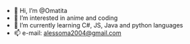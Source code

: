 - 👋 Hi, I’m @Omatita
- 👀 I’m interested in anime and coding
- 🌱 I’m currently learning C#, JS, Java and python languages
- 📫 e-mail: alessoma2004@gmail.com

<!---
Omatita/Omatita is a ✨ special ✨ repository because its `README.md` (this file) appears on your GitHub profile.
You can click the Preview link to take a look at your changes.
--->

